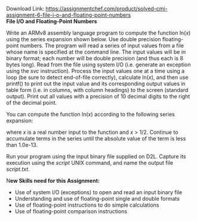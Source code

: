 Download Link: https://assignmentchef.com/product/solved-cmi-assignment-6-file-i-o-and-floating-point-numbers
<br>
<strong>File I/O and Floating-Point Numbers</strong>

Write an ARMv8 assembly language program to compute the function ln(<em>x</em>) using the series expansion shown below. Use double precision floating-point numbers. The program will read a series of input values from a file whose name is specified at the command line. The input values will be in binary format; each number will be double precision (and thus each is 8 bytes long). Read from the file using system I/O (i.e. generate an exception using the <em>svc</em> instruction). Process the input values one at a time using a loop (be sure to detect end-of-file correctly), calculate ln(<em>x</em>), and then use printf() to print out the input value and its corresponding output values in table form (i.e. in columns, with column headings) to the screen (standard output). Print out all values with a precision of 10 decimal digits to the right of the decimal point.




You can compute the function ln(<em>x</em>) according to the following series expansion:













where <em>x</em> is a real number input to the function and <em>x</em> &gt; 1/2. Continue to accumulate terms in the series until the absolute value of the term is less than 1.0e-13.




Run your program using the input binary file supplied on D2L. Capture its execution using the <em>script </em>UNIX command, and name the output file <em>script.txt</em>.




N<strong>ew Skills need for this Assignment:</strong>




<ul>

 <li>Use of system I/O (exceptions) to open and read an input binary file</li>

 <li>Understanding and use of floating-point single and double formats</li>

 <li>Use of floating-point instructions to do simple calculations</li>

 <li>Use of floating-point comparison instructions</li>

</ul>


